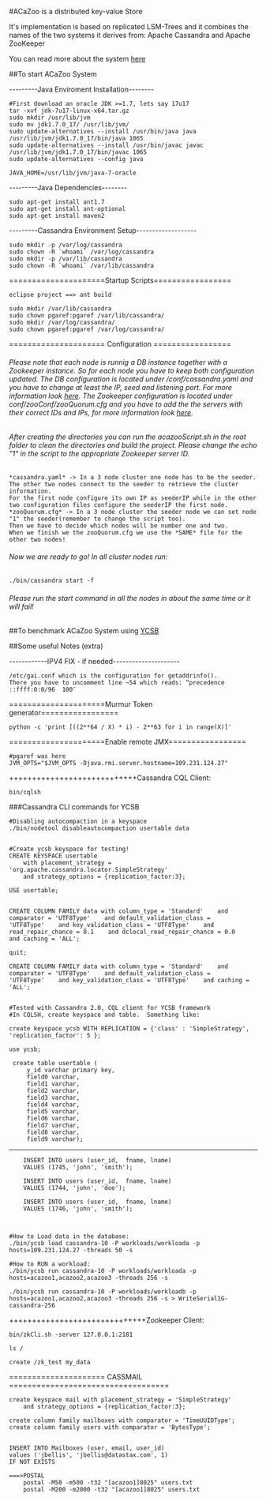 #ACaZoo is a distributed key-value Store

It's implementation is based on replicated LSM-Trees and it combines the names of the two systems it derives from: Apache
Cassandra and Apache ZooKeeper

You can read more about the system [here](http://www.doc.ic.ac.uk/~pg1712/papers/srds14.pdf)

##To start ACaZoo System

---------Java Enviroment Installation--------

    #First download an oracle JDK >=1.7, lets say 17u17
    tar -xvf jdk-7u17-linux-x64.tar.gz
    sudo mkdir /usr/lib/jvm 
    sudo mv jdk1.7.0_17/ /usr/lib/jvm/
    sudo update-alternatives --install /usr/bin/java java /usr/lib/jvm/jdk1.7.0_17/bin/java 1065 
    sudo update-alternatives --install /usr/bin/javac javac /usr/lib/jvm/jdk1.7.0_17/bin/javac 1065 
    sudo update-alternatives --config java

    JAVA_HOME=/usr/lib/jvm/java-7-oracle

---------Java Dependencies--------

    sudo apt-get install ant1.7
    sudo apt-get install ant-optional
    sudo apt-get install maven2

---------Cassandra Environment Setup-------------------

    sudo mkdir -p /var/log/cassandra 
    sudo chown -R `whoami` /var/log/cassandra 
    sudo mkdir -p /var/lib/cassandra 
    sudo chown -R `whoami` /var/lib/cassandra 

=====================Startup Scripts=================
    
    eclipse project ==> ant build 

    sudo mkdir /var/lib/cassandra
    sudo chown pgaref:pgaref /var/lib/cassandra/
    sudo mkdir /var/log/cassandra/
    sudo chown pgaref:pgaref /var/log/cassandra/
    
===================== Configuration =================

###### Please note that each node is runnig a DB instance together with a Zookeeper instance. So for each node you have to keep *both* configuration updated. The DB configuration is located under /conf/cassandra.yaml and you have to change at least the IP, seed and listening port. For more information look [here](http://www.datastax.com/documentation/cassandra/2.0/cassandra/configuration/configCassandra_yaml_r.html). The Zookeeper configuration is located under conf/zooConf/zooQuorum.cfg and you have to add the the servers with their correct *IDs* and *IPs*, for more information look [here](http://zookeeper.apache.org/doc/r3.1.2/zookeeperStarted.html).
 
###### After creating the directories  you can run the *acazooScript.sh* in the root folder to clean the directories and build the project. Please change the echo "1" in the script to the appropriate Zookeeper server ID.

    *cassandra.yaml* -> In a 3 node cluster one node has to be the seeder. 
    The other two nodes connect to the seeder to retrieve the cluster information. 
    For the first node configure its own IP as seederIP while in the other two configuration files configure the seederIP the first node.
    *zooQuorum.cfg* -> In a 3 node cluster the seeder node we can set node "1" the seeder(remember to change the script too).
    Then we have to decide which nodes will be number one and two. 
    When we finish we the zooQuorum.cfg we use the *SAME* file for the other two nodes!

###### Now we are ready to go! In all cluster nodes run: 
    
    ./bin/cassandra start -f
    
###### Please run the start command in all the nodes in about the same time or it will fail!

##To benchmark ACaZoo System using [YCSB](https://github.com/brianfrankcooper/YCSB/)


##Some useful Notes (extra)


------------IPV4 FIX - if needed---------------------

    /etc/gai.conf which is the configuration for getaddrinfo(). 
    There you have to uncomment line ~54 which reads: “precedence ::ffff:0:0/96  100″


=====================Murmur Token generator=================

    python -c 'print [((2**64 / X) * i) - 2**63 for i in range(X)]' 

=====================Enable remote JMX=================
    
    #pgaref was here
    JVM_OPTS="$JVM_OPTS -Djava.rmi.server.hostname=109.231.124.27"

++++++++++++++++++++++++++++Cassandra CQL Client: 

    bin/cqlsh

###Cassandra CLI commands for YCSB

    #Disabling autocompaction in a keyspace
    ./bin/nodetool disableautocompaction usertable data


    #Create ycsb keyspace for testing!
    CREATE KEYSPACE usertable
        with placement_strategy = 'org.apache.cassandra.locator.SimpleStrategy'
        and strategy_options = {replication_factor:3};

    USE usertable;


    CREATE COLUMN FAMILY data with column_type = 'Standard'    and comparator = 'UTF8Type'    and default_validation_class =
    'UTF8Type'    and key_validation_class = 'UTF8Type'    and read_repair_chance = 0.1    and dclocal_read_repair_chance = 0.0
    and caching = 'ALL';
    
    quit;
    
    CREATE COLUMN FAMILY data with column_type = 'Standard'    and comparator = 'UTF8Type'    and default_validation_class =
    'UTF8Type'    and key_validation_class = 'UTF8Type'    and caching = 'ALL';


    #Tested with Cassandra 2.0, CQL client for YCSB framework
    #In CQLSH, create keyspace and table.  Something like:

    create keyspace ycsb WITH REPLICATION = {'class' : 'SimpleStrategy', 'replication_factor': 5 };
 
    use ycsb;

     create table usertable (
         y_id varchar primary key,
         field0 varchar,
         field1 varchar,
         field2 varchar,
         field3 varchar,
         field4 varchar,
         field5 varchar,
         field6 varchar,
         field7 varchar,
         field8 varchar,
         field9 varchar);
    
 ----------------------------------   
        INSERT INTO users (user_id,  fname, lname)
        VALUES (1745, 'john', 'smith');

        INSERT INTO users (user_id,  fname, lname)
        VALUES (1744, 'john', 'doe');

        INSERT INTO users (user_id,  fname, lname)
        VALUES (1746, 'john', 'smith');
  
  
  
    #How to Load data in the database:
    ./bin/ycsb load cassandra-10 -P workloads/workloada -p hosts=109.231.124.27 -threads 50 -s
    
    #How to RUN a workload:
    ./bin/ycsb run cassandra-10 -P workloads/workloada -p hosts=acazoo1,acazoo2,acazoo3 -threads 256 -s

    ./bin/ycsb run cassandra-10 -P workloads/workloadb -p hosts=acazoo1,acazoo2,acazoo3 -threads 256 -s > WriteSerial1G-cassandra-256
  
++++++++++++++++++++++++++++++Zookeeper Client: 

    bin/zkCli.sh -server 127.0.0.1:2181		      

    ls /

    create /zk_test my_data


===================== CASSMAIL ===================================

    create keyspace mail with placement_strategy = 'SimpleStrategy'
        and strategy_options = {replication_factor:3};
    
    create column family mailboxes with comparator = 'TimeUUIDType';
    create column family users with comparator = 'BytesType';

    
    INSERT INTO Mailboxes (user, email, user_id)
	values ('jbellis', 'jbellis@datastax.com', 1)
	IF NOT EXISTS
	
	===>POSTAL
		postal -M50 -m500 -t32 "[acazoo1]8025" users.txt
		postal -M200 -m2000 -t32 "[acazoo1]8025" users.txt
